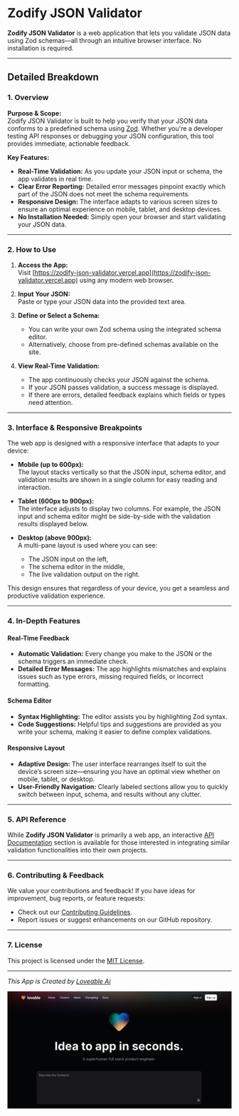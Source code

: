 # Zodify JSON Validator

**Zodify JSON Validator** is a web application that lets you validate JSON data using Zod schemas—all through an intuitive browser interface. No installation is required.

---

## Detailed Breakdown

### 1. Overview

**Purpose & Scope:**  
Zodify JSON Validator is built to help you verify that your JSON data conforms to a predefined schema using [Zod](https://github.com/colinhacks/zod). Whether you're a developer testing API responses or debugging your JSON configuration, this tool provides immediate, actionable feedback.

**Key Features:**
- **Real-Time Validation:** As you update your JSON input or schema, the app validates in real time.
- **Clear Error Reporting:** Detailed error messages pinpoint exactly which part of the JSON does not meet the schema requirements.
- **Responsive Design:** The interface adapts to various screen sizes to ensure an optimal experience on mobile, tablet, and desktop devices.
- **No Installation Needed:** Simply open your browser and start validating your JSON data.

---

### 2. How to Use

1. **Access the App:**  
   Visit [https://zodify-json-validator.vercel.app](https://zodify-json-validator.vercel.app) using any modern web browser.

2. **Input Your JSON:**  
   Paste or type your JSON data into the provided text area.

3. **Define or Select a Schema:**  
   - You can write your own Zod schema using the integrated schema editor.
   - Alternatively, choose from pre-defined schemas available on the site.

4. **View Real-Time Validation:**  
   - The app continuously checks your JSON against the schema.
   - If your JSON passes validation, a success message is displayed.
   - If there are errors, detailed feedback explains which fields or types need attention.

---

### 3. Interface & Responsive Breakpoints

The web app is designed with a responsive interface that adapts to your device:

- **Mobile (up to 600px):**  
  The layout stacks vertically so that the JSON input, schema editor, and validation results are shown in a single column for easy reading and interaction.

- **Tablet (600px to 900px):**  
  The interface adjusts to display two columns. For example, the JSON input and schema editor might be side-by-side with the validation results displayed below.

- **Desktop (above 900px):**  
  A multi-pane layout is used where you can see:
  - The JSON input on the left,
  - The schema editor in the middle,
  - The live validation output on the right.
  
This design ensures that regardless of your device, you get a seamless and productive validation experience.

---

### 4. In-Depth Features

#### Real-Time Feedback
- **Automatic Validation:** Every change you make to the JSON or the schema triggers an immediate check.
- **Detailed Error Messages:** The app highlights mismatches and explains issues such as type errors, missing required fields, or incorrect formatting.

#### Schema Editor
- **Syntax Highlighting:** The editor assists you by highlighting Zod syntax.
- **Code Suggestions:** Helpful tips and suggestions are provided as you write your schema, making it easier to define complex validations.

#### Responsive Layout
- **Adaptive Design:** The user interface rearranges itself to suit the device’s screen size—ensuring you have an optimal view whether on mobile, tablet, or desktop.
- **User-Friendly Navigation:** Clearly labeled sections allow you to quickly switch between input, schema, and results without any clutter.

---

### 5. API Reference

While **Zodify JSON Validator** is primarily a web app, an interactive [API Documentation](https://zodify-json-validator.vercel.app/docs/api) section is available for those interested in integrating similar validation functionalities into their own projects.

---

### 6. Contributing & Feedback

We value your contributions and feedback! If you have ideas for improvement, bug reports, or feature requests:
- Check out our [Contributing Guidelines](https://zodify-json-validator.vercel.app/contributing).
- Report issues or suggest enhancements on our GitHub repository.

---

### 7. License

This project is licensed under the [MIT License](LICENSE).

---

*This App is Created by [Loveable Ai](https://lovable.dev/projects/73fd1cc5-d935-43e9-b6df-50501546d6d7)*

![Loveable Ai Logo](./public/og-image.png?width=500)

<!-- *Documentation generated based on content from [zodify-json-validator.vercel.app/docs](https://zodify-json-validator.vercel.app/docs).* -->
